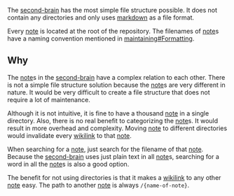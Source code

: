 The [second-brain](second-brain.md) has the most simple file structure possible.
It does not contain any directories and only uses [markdown](markdown.md) as a file format.

Every [note](note.md) is located at the root of the repository.
The filenames of [note](note.md)s have a naming convention mentioned in [maintaining#Formatting](maintaining.md#formatting).

## Why
The [note](note.md)s in the [second-brain](second-brain.md) have a complex relation to each other.
There is not a simple file structure solution because the [note](note.md)s are very different in nature.
It would be very difficult to create a file structure that does not require a lot of maintenance.

Although it is not intuitive, it is fine to have a thousand [note](note.md) in a single directory.
Also, there is no real benefit to categorizing the [note](note.md)s.
It would result in more overhead and complexity.
Moving [note](note.md) to different directories would invalidate every [wikilink](wikilink.md) to that [note](note.md).

When searching for a [note](note.md), just search for the filename of that [note](note.md).
Because the [second-brain](second-brain.md) uses just plain text in all [note](note.md)s, searching for a word in all the [note](note.md)s is also a good option.

The benefit for not using directories is that it makes a [wikilink](wikilink.md) to any other [note](note.md) easy.
The path to another [note](note.md) is always `/{name-of-note}`.
